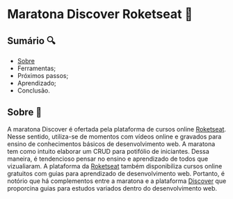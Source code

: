 # Maratona Discover Roketseat :rocket:

## Sumário :mag:
* [Sobre](#sobre)
* Ferramentas;
* Próximos passos;
* Aprendizado;
* Conclusão.

<a id="sobre"></a>
## Sobre :book:

A maratona Discover é ofertada pela plataforma de cursos online [Roketseat](https://app.rocketseat.com.br/). Nesse sentido, utiliza-se de momentos com vídeos online e gravados para ensino de conhecimentos básicos de desenvolvimento web. A maratona tem como intuito elaborar um CRUD para potifólio de iniciantes. Dessa maneira, é tendencioso pensar no ensino e aprendizado de todos que vizualiaram. A plataforma da [Roketseat](https://app.rocketseat.com.br/) também disponibiliza cursos online gratuitos com guias para aprendizado de desenvolvimento web. Portanto, é notório que há complementos entre a maratona e a plataforma [Discover](https://app.rocketseat.com.br/discover) que proporcina guias para estudos variados dentro do desenvolvimento web.
